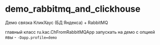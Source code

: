 # demo_rabbitmq_and_clickhouse
Демо связка КликХаус (БД Яндекса) + RabbitMQ

главный класс ru.kac.ChFromRabbitMQApp
запускать на демо с опцией явы - 
`-Dapp.profile=demo`
